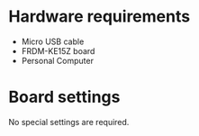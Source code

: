 Hardware requirements
=====================
- Micro USB cable
- FRDM-KE15Z board
- Personal Computer

Board settings
==============
No special settings are required.
